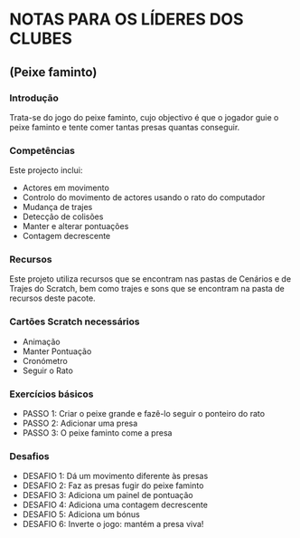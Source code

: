 # NOTAS PARA OS LÍDERES DOS CLUBES
## (Peixe faminto)

### Introdução

Trata-se do jogo do peixe faminto, cujo objectivo é que o jogador guie o peixe
faminto e tente comer tantas presas quantas conseguir.

### Competências

Este projecto inclui:

- Actores em movimento
- Controlo do movimento de actores usando o rato do computador
- Mudança de trajes
- Detecção de colisões
- Manter e alterar pontuações
- Contagem decrescente

### Recursos

Este projeto utiliza recursos que se encontram nas pastas de Cenários e de
Trajes do Scratch, bem como trajes e sons que se encontram na pasta
de recursos deste pacote.

### Cartões Scratch necessários

- Animação
- Manter Pontuação
- Cronómetro
- Seguir o Rato

### Exercícios básicos

- PASSO 1: Criar o peixe grande e fazê-lo seguir o ponteiro do rato
- PASSO 2: Adicionar uma presa
- PASSO 3: O peixe faminto come a presa

### Desafios

- DESAFIO 1: Dá um movimento diferente às presas
- DESAFIO 2: Faz as presas fugir do peixe faminto
- DESAFIO 3: Adiciona um painel de pontuação
- DESAFIO 4: Adiciona uma contagem decrescente
- DESAFIO 5: Adiciona um bónus
- DESAFIO 6: Inverte o jogo: mantém a presa viva!